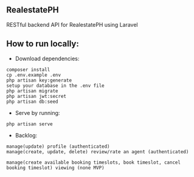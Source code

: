 ## RealestatePH

RESTful backend API for RealestatePH using Laravel

## How to run locally:

- Download dependencies:
```
composer install
cp .env.example .env
php artisan key:generate
setup your database in the .env file
php artisan migrate
php artisan jwt:secret
php artisan db:seed
```

- Serve by running:
```
php artisan serve
```

- Backlog:
```
manage(update) profile (authenticated)
manage(create, update, delete) review/rate an agent (authenticated)

manage(create available booking timeslots, book timeslot, cancel booking timeslot) viewing (none MVP)
```
